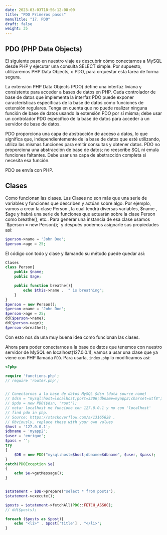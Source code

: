 ```yaml
---
date: 2023-03-03T18:56:12-08:00
title: "PDO Primeros pasos"
menuTitle: "17. PDO"
draft: false
weight: 35
---
```


## PDO (PHP Data Objects)
El siguiente paso en nuestro viaje es descubrir cómo conectarnos a MySQL desde PHP y ejecutar una consulta SELECT simple. Por supuesto, utilizaremos PHP Data Objects, o PDO, para orquestar esta tarea de forma segura.

La extensión PHP Data Objects (PDO) define una interfaz liviana y consistente para acceder a bases de datos en PHP. Cada controlador de base de datos que implementa la interfaz PDO puede exponer características específicas de la base de datos como funciones de extensión regulares. Tenga en cuenta que no puede realizar ninguna función de base de datos usando la extensión PDO por sí misma; debe usar un controlador PDO específico de la base de datos para acceder a un servidor de base de datos.

PDO proporciona una capa de abstracción de acceso a datos, lo que significa que, independientemente de la base de datos que esté utilizando, utiliza las mismas funciones para emitir consultas y obtener datos. PDO no proporciona una abstracción de base de datos; no reescribe SQL ni emula funciones faltantes. Debe usar una capa de abstracción completa si necesita esa función.

PDO se envía con PHP.

## Clases
Como funcionan las clases.
Las Clases no son más que una serie de variables y funciones que describen y actúan sobre algo. Por ejemplo, vamos a crear la clase Person , la cual tendrá diversas variables, $name , $age y habrá una serie de funciones que actuarán sobre la clase Person como breathe(), etc.. 
Para generar una instancia de esa clase usamos `$person = new Person();` y después podemos asignarle sus propiedades así:
```php
$person->name = 'John Doe';
$person->age = 25;
``` 
El código con todo y clase y llamando su método puede quedar así:
```php
Clases
class Person{
    public $name;
    public $age;

    public function breathe(){
        echo $this->name .  " is breathing";
    }
}
$person = new Person();
$person->name = 'John Doe';
$person->age = 25;
dd($person->name);
dd($person->age);
$person->breathe();
```
Con esto nos da una muy buena idea como funcionan las clases.

Ahora para poder conectarnos a la base de datos que tenemos con nuestro servidor de MySQL en localhost(127.0.0.1), vamos a usar una clase que ya viene con PHP llamada `PDO`. 
Para usarla, `index.php` lo modificamos así:
```php
<?php 

require 'functions.php';
// require 'router.php';


// Conectarnos a la base de datos MySQL $dsn (data source name)
// $dsn = "mysql:host=localhost;port=3306;dbname=myapp2;charset=utf8";
// $pdo = new PDO($dsn, 'root');
// nota: localhost me funciono con 127.0.0.1 y no con 'localhost' 
// find pdo in php.
// Source: https://stackoverflow.com/a/13165628 .
// Obviously, replace these with your own values
$host = '127.0.0.1';
$dbname = 'myapp2';
$user = 'enrique';
$pass = '';
try
{
    $DB = new PDO("mysql:host=$host;dbname=$dbname", $user, $pass); 
}
catch(PDOException $e)
{  
    echo $e->getMessage();  
}


$statement = $DB->prepare("select * from posts");
$statement->execute();

$posts = $statement->fetchAll(PDO::FETCH_ASSOC);
// dd($posts);

foreach ($posts as $post){
    echo "<li>" . $post['title'] . "</li>";
}
```














